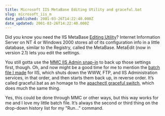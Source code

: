 ```yaml
---
title: Microsoft IIS MetaBase Editing Utility and graceful.bat
slug: microsoft_iis_m
date_published: 2001-03-26T14:22:40.000Z
date_updated: 2001-03-26T14:22:40.000Z
---
```


Did you know you need the IIS MetaBase [Editing Utility](http://support.microsoft.com/support/kb/articles/Q232/0/68.ASP)? Internet Information Server on NT 4 or Windows 2000 stores all of its configuration info in a little database, similar to the Registry, called the MetaBase. MetaEdit (now in version 2.1) lets you edit the settings.

You still gotta use the [MMC IIS Admin snap-in](http://www.win2000mag.com/Articles/Index.cfm?ArticleID=9159&amp;Key=Microsoft%20Management%20Console%20(MMC)) to back up those settings first, though. Oh, and now might be a good time for me to mention the [batch file I made](/tools/graceful.bat) for IIS, which shuts down the WWW, FTP, and IIS Administration services, in that order, and then starts them back up, in reverse order. It’s called graceful.bat as an homage to the [apachectl graceful switch](http://www.itb.it/apache/docs-2.0/programs/apachectl.html), which does much the same thing.

Yes, this could be done through MMC or other ways, but this way works for me and I love my little batch file. It’s always the second or third thing on the drop-down history list for my "Run…" command.
